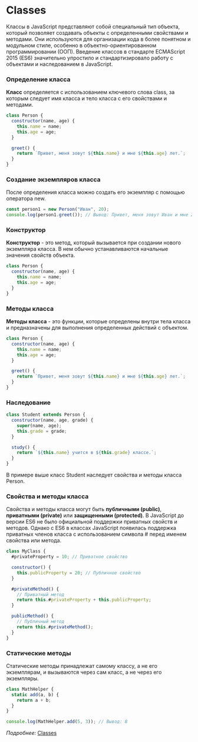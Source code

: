 # Classes

Классы в JavaScript представляют собой специальный тип объекта, который позволяет создавать объекты с определенными
свойствами и методами. Они используются для организации кода в более понятном и модульном стиле, особенно в
объектно-ориентированном программировании (ООП). Введение классов в стандарте ECMAScript 2015 (ES6) значительно
упростило и стандартизировало работу с объектами и наследованием в JavaScript.

### **Определение класса**

**Класс** определяется с использованием ключевого слова class, за которым следует имя класса и тело класса с его
свойствами и методами.

```js
class Person {
  constructor(name, age) {
    this.name = name;
    this.age = age;
  }

  greet() {
    return `Привет, меня зовут ${this.name} и мне ${this.age} лет.`;
  }
}

```

### **Создание экземпляров класса**

После определения класса можно создать его экземпляр с помощью оператора new.

```js
const person1 = new Person("Иван", 20);
console.log(person1.greet()); // Вывод: Привет, меня зовут Иван и мне 20 лет.

```

### **Конструктор**

**Конструктор** - это метод, который вызывается при создании нового экземпляра класса. В нем обычно устанавливаются
начальные значения свойств объекта.

```js
class Person {
  constructor(name, age) {
    this.name = name;
    this.age = age;
  }
}

```

### **Методы класса**

**Методы класса** - это функции, которые определены внутри тела класса и предназначены для выполнения определенных
действий с объектом.

```js
class Person {
  constructor(name, age) {
    this.name = name;
    this.age = age;
  }

  greet() {
    return `Привет, меня зовут ${this.name} и мне ${this.age} лет.`;
  }
}

```

### **Наследование**

```js
class Student extends Person {
  constructor(name, age, grade) {
    super(name, age);
    this.grade = grade;
  }

  study() {
    return `${this.name} учится в ${this.grade} классе.`;
  }
}

```

В примере выше класс Student наследует свойства и методы класса Person.

### **Свойства и методы класса**

Свойства и методы класса могут быть **публичными (public)**, **приватными (private)** или **защищенными (protected)**. В
JavaScript до версии ES6 не было официальной поддержки приватных свойств и методов. Однако с ES6 в классах JavaScript
появилась поддержка приватных членов класса с использованием символа # перед именем свойства или метода.

```js
class MyClass {
  #privateProperty = 10; // Приватное свойство

  constructor() {
    this.publicProperty = 20; // Публичное свойство
  }

  #privateMethod() {
    // Приватный метод
    return this.#privateProperty + this.publicProperty;
  }

  publicMethod() {
    // Публичный метод
    return this.#privateMethod();
  }
}

```

### **Статические методы**

Статические методы принадлежат самому классу, а не его экземплярам, и вызываются через сам класс, а не через его
экземпляры.

```js
class MathHelper {
  static add(a, b) {
    return a + b;
  }
}

console.log(MathHelper.add(5, 3)); // Вывод: 8

```

*Подробнее:* [Classes](https://learn.javascript.ru/classes)